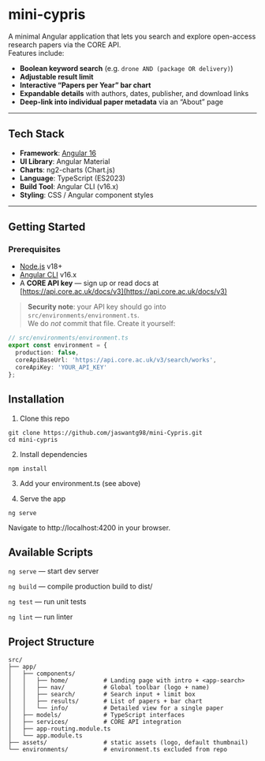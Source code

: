 # mini-cypris

A minimal Angular application that lets you search and explore open-access research papers via the CORE API.  
Features include:

- **Boolean keyword search** (e.g. `drone AND (package OR delivery)`)  
- **Adjustable result limit**  
- **Interactive “Papers per Year” bar chart**  
- **Expandable details** with authors, dates, publisher, and download links  
- **Deep-link into individual paper metadata** via an “About” page  

---

## Tech Stack

- **Framework**: [Angular 16](https://angular.io/)  
- **UI Library**: Angular Material  
- **Charts**: ng2-charts (Chart.js)  
- **Language**: TypeScript (ES2023)  
- **Build Tool**: Angular CLI (v16.x)  
- **Styling**: CSS / Angular component styles  

---

## Getting Started

### Prerequisites

- [Node.js](https://nodejs.org/) v18+  
- [Angular CLI](https://github.com/angular/angular-cli) v16.x  
- A **CORE API key** — sign up or read docs at [https://api.core.ac.uk/docs/v3](https://api.core.ac.uk/docs/v3)

> **Security note**: your API key should go into `src/environments/environment.ts`.  
> We do _not_ commit that file. Create it yourself:

```ts
// src/environments/environment.ts
export const environment = {
  production: false,
  coreApiBaseUrl: 'https://api.core.ac.uk/v3/search/works',
  coreApiKey: 'YOUR_API_KEY'
};
```


## Installation
1. Clone this repo
```
git clone https://github.com/jaswantg98/mini-Cypris.git
cd mini-cypris

```

2. Install dependencies
```
npm install
```

3. Add your environment.ts (see above)

4. Serve the app
```
ng serve
```

Navigate to http://localhost:4200 in your browser.

## Available Scripts
`ng serve` — start dev server

`ng build` — compile production build to dist/

`ng test` — run unit tests

`ng lint` — run linter

## Project Structure

```
src/
├── app/
│   ├── components/
│   │   ├── home/          # Landing page with intro + <app-search>
│   │   ├── nav/           # Global toolbar (logo + name)
│   │   ├── search/        # Search input + limit box
│   │   ├── results/       # List of papers + bar chart
│   │   └── info/          # Detailed view for a single paper
│   ├── models/            # TypeScript interfaces
│   ├── services/          # CORE API integration
│   ├── app-routing.module.ts
│   └── app.module.ts
├── assets/                # static assets (logo, default thumbnail)
└── environments/          # environment.ts excluded from repo
```
